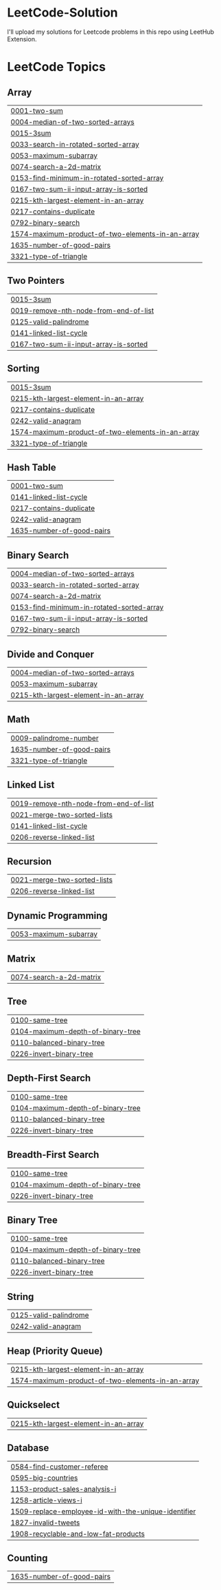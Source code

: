 # LeetCode-Solution
I'll upload my solutions for Leetcode problems in this repo using LeetHub Extension.

<!---LeetCode Topics Start-->
# LeetCode Topics
## Array
|  |
| ------- |
| [0001-two-sum](https://github.com/khizar457/LeetCode-Solution/tree/master/0001-two-sum) |
| [0004-median-of-two-sorted-arrays](https://github.com/khizar457/LeetCode-Solution/tree/master/0004-median-of-two-sorted-arrays) |
| [0015-3sum](https://github.com/khizar457/LeetCode-Solution/tree/master/0015-3sum) |
| [0033-search-in-rotated-sorted-array](https://github.com/khizar457/LeetCode-Solution/tree/master/0033-search-in-rotated-sorted-array) |
| [0053-maximum-subarray](https://github.com/khizar457/LeetCode-Solution/tree/master/0053-maximum-subarray) |
| [0074-search-a-2d-matrix](https://github.com/khizar925/LeetCode-Solution/tree/master/0074-search-a-2d-matrix) |
| [0153-find-minimum-in-rotated-sorted-array](https://github.com/khizar925/LeetCode-Solution/tree/master/0153-find-minimum-in-rotated-sorted-array) |
| [0167-two-sum-ii-input-array-is-sorted](https://github.com/khizar925/LeetCode-Solution/tree/master/0167-two-sum-ii-input-array-is-sorted) |
| [0215-kth-largest-element-in-an-array](https://github.com/khizar925/LeetCode-Solution/tree/master/0215-kth-largest-element-in-an-array) |
| [0217-contains-duplicate](https://github.com/khizar925/LeetCode-Solution/tree/master/0217-contains-duplicate) |
| [0792-binary-search](https://github.com/khizar925/LeetCode-Solution/tree/master/0792-binary-search) |
| [1574-maximum-product-of-two-elements-in-an-array](https://github.com/khizar925/LeetCode-Solution/tree/master/1574-maximum-product-of-two-elements-in-an-array) |
| [1635-number-of-good-pairs](https://github.com/khizar925/LeetCode-Solution/tree/master/1635-number-of-good-pairs) |
| [3321-type-of-triangle](https://github.com/khizar925/LeetCode-Solution/tree/master/3321-type-of-triangle) |
## Two Pointers
|  |
| ------- |
| [0015-3sum](https://github.com/khizar457/LeetCode-Solution/tree/master/0015-3sum) |
| [0019-remove-nth-node-from-end-of-list](https://github.com/khizar457/LeetCode-Solution/tree/master/0019-remove-nth-node-from-end-of-list) |
| [0125-valid-palindrome](https://github.com/khizar925/LeetCode-Solution/tree/master/0125-valid-palindrome) |
| [0141-linked-list-cycle](https://github.com/khizar925/LeetCode-Solution/tree/master/0141-linked-list-cycle) |
| [0167-two-sum-ii-input-array-is-sorted](https://github.com/khizar925/LeetCode-Solution/tree/master/0167-two-sum-ii-input-array-is-sorted) |
## Sorting
|  |
| ------- |
| [0015-3sum](https://github.com/khizar457/LeetCode-Solution/tree/master/0015-3sum) |
| [0215-kth-largest-element-in-an-array](https://github.com/khizar925/LeetCode-Solution/tree/master/0215-kth-largest-element-in-an-array) |
| [0217-contains-duplicate](https://github.com/khizar925/LeetCode-Solution/tree/master/0217-contains-duplicate) |
| [0242-valid-anagram](https://github.com/khizar925/LeetCode-Solution/tree/master/0242-valid-anagram) |
| [1574-maximum-product-of-two-elements-in-an-array](https://github.com/khizar925/LeetCode-Solution/tree/master/1574-maximum-product-of-two-elements-in-an-array) |
| [3321-type-of-triangle](https://github.com/khizar925/LeetCode-Solution/tree/master/3321-type-of-triangle) |
## Hash Table
|  |
| ------- |
| [0001-two-sum](https://github.com/khizar457/LeetCode-Solution/tree/master/0001-two-sum) |
| [0141-linked-list-cycle](https://github.com/khizar925/LeetCode-Solution/tree/master/0141-linked-list-cycle) |
| [0217-contains-duplicate](https://github.com/khizar925/LeetCode-Solution/tree/master/0217-contains-duplicate) |
| [0242-valid-anagram](https://github.com/khizar925/LeetCode-Solution/tree/master/0242-valid-anagram) |
| [1635-number-of-good-pairs](https://github.com/khizar925/LeetCode-Solution/tree/master/1635-number-of-good-pairs) |
## Binary Search
|  |
| ------- |
| [0004-median-of-two-sorted-arrays](https://github.com/khizar457/LeetCode-Solution/tree/master/0004-median-of-two-sorted-arrays) |
| [0033-search-in-rotated-sorted-array](https://github.com/khizar457/LeetCode-Solution/tree/master/0033-search-in-rotated-sorted-array) |
| [0074-search-a-2d-matrix](https://github.com/khizar925/LeetCode-Solution/tree/master/0074-search-a-2d-matrix) |
| [0153-find-minimum-in-rotated-sorted-array](https://github.com/khizar925/LeetCode-Solution/tree/master/0153-find-minimum-in-rotated-sorted-array) |
| [0167-two-sum-ii-input-array-is-sorted](https://github.com/khizar925/LeetCode-Solution/tree/master/0167-two-sum-ii-input-array-is-sorted) |
| [0792-binary-search](https://github.com/khizar925/LeetCode-Solution/tree/master/0792-binary-search) |
## Divide and Conquer
|  |
| ------- |
| [0004-median-of-two-sorted-arrays](https://github.com/khizar457/LeetCode-Solution/tree/master/0004-median-of-two-sorted-arrays) |
| [0053-maximum-subarray](https://github.com/khizar457/LeetCode-Solution/tree/master/0053-maximum-subarray) |
| [0215-kth-largest-element-in-an-array](https://github.com/khizar925/LeetCode-Solution/tree/master/0215-kth-largest-element-in-an-array) |
## Math
|  |
| ------- |
| [0009-palindrome-number](https://github.com/khizar457/LeetCode-Solution/tree/master/0009-palindrome-number) |
| [1635-number-of-good-pairs](https://github.com/khizar925/LeetCode-Solution/tree/master/1635-number-of-good-pairs) |
| [3321-type-of-triangle](https://github.com/khizar925/LeetCode-Solution/tree/master/3321-type-of-triangle) |
## Linked List
|  |
| ------- |
| [0019-remove-nth-node-from-end-of-list](https://github.com/khizar457/LeetCode-Solution/tree/master/0019-remove-nth-node-from-end-of-list) |
| [0021-merge-two-sorted-lists](https://github.com/khizar457/LeetCode-Solution/tree/master/0021-merge-two-sorted-lists) |
| [0141-linked-list-cycle](https://github.com/khizar925/LeetCode-Solution/tree/master/0141-linked-list-cycle) |
| [0206-reverse-linked-list](https://github.com/khizar925/LeetCode-Solution/tree/master/0206-reverse-linked-list) |
## Recursion
|  |
| ------- |
| [0021-merge-two-sorted-lists](https://github.com/khizar457/LeetCode-Solution/tree/master/0021-merge-two-sorted-lists) |
| [0206-reverse-linked-list](https://github.com/khizar925/LeetCode-Solution/tree/master/0206-reverse-linked-list) |
## Dynamic Programming
|  |
| ------- |
| [0053-maximum-subarray](https://github.com/khizar457/LeetCode-Solution/tree/master/0053-maximum-subarray) |
## Matrix
|  |
| ------- |
| [0074-search-a-2d-matrix](https://github.com/khizar925/LeetCode-Solution/tree/master/0074-search-a-2d-matrix) |
## Tree
|  |
| ------- |
| [0100-same-tree](https://github.com/khizar925/LeetCode-Solution/tree/master/0100-same-tree) |
| [0104-maximum-depth-of-binary-tree](https://github.com/khizar925/LeetCode-Solution/tree/master/0104-maximum-depth-of-binary-tree) |
| [0110-balanced-binary-tree](https://github.com/khizar925/LeetCode-Solution/tree/master/0110-balanced-binary-tree) |
| [0226-invert-binary-tree](https://github.com/khizar925/LeetCode-Solution/tree/master/0226-invert-binary-tree) |
## Depth-First Search
|  |
| ------- |
| [0100-same-tree](https://github.com/khizar925/LeetCode-Solution/tree/master/0100-same-tree) |
| [0104-maximum-depth-of-binary-tree](https://github.com/khizar925/LeetCode-Solution/tree/master/0104-maximum-depth-of-binary-tree) |
| [0110-balanced-binary-tree](https://github.com/khizar925/LeetCode-Solution/tree/master/0110-balanced-binary-tree) |
| [0226-invert-binary-tree](https://github.com/khizar925/LeetCode-Solution/tree/master/0226-invert-binary-tree) |
## Breadth-First Search
|  |
| ------- |
| [0100-same-tree](https://github.com/khizar925/LeetCode-Solution/tree/master/0100-same-tree) |
| [0104-maximum-depth-of-binary-tree](https://github.com/khizar925/LeetCode-Solution/tree/master/0104-maximum-depth-of-binary-tree) |
| [0226-invert-binary-tree](https://github.com/khizar925/LeetCode-Solution/tree/master/0226-invert-binary-tree) |
## Binary Tree
|  |
| ------- |
| [0100-same-tree](https://github.com/khizar925/LeetCode-Solution/tree/master/0100-same-tree) |
| [0104-maximum-depth-of-binary-tree](https://github.com/khizar925/LeetCode-Solution/tree/master/0104-maximum-depth-of-binary-tree) |
| [0110-balanced-binary-tree](https://github.com/khizar925/LeetCode-Solution/tree/master/0110-balanced-binary-tree) |
| [0226-invert-binary-tree](https://github.com/khizar925/LeetCode-Solution/tree/master/0226-invert-binary-tree) |
## String
|  |
| ------- |
| [0125-valid-palindrome](https://github.com/khizar925/LeetCode-Solution/tree/master/0125-valid-palindrome) |
| [0242-valid-anagram](https://github.com/khizar925/LeetCode-Solution/tree/master/0242-valid-anagram) |
## Heap (Priority Queue)
|  |
| ------- |
| [0215-kth-largest-element-in-an-array](https://github.com/khizar925/LeetCode-Solution/tree/master/0215-kth-largest-element-in-an-array) |
| [1574-maximum-product-of-two-elements-in-an-array](https://github.com/khizar925/LeetCode-Solution/tree/master/1574-maximum-product-of-two-elements-in-an-array) |
## Quickselect
|  |
| ------- |
| [0215-kth-largest-element-in-an-array](https://github.com/khizar925/LeetCode-Solution/tree/master/0215-kth-largest-element-in-an-array) |
## Database
|  |
| ------- |
| [0584-find-customer-referee](https://github.com/khizar925/LeetCode-Solution/tree/master/0584-find-customer-referee) |
| [0595-big-countries](https://github.com/khizar925/LeetCode-Solution/tree/master/0595-big-countries) |
| [1153-product-sales-analysis-i](https://github.com/khizar925/LeetCode-Solution/tree/master/1153-product-sales-analysis-i) |
| [1258-article-views-i](https://github.com/khizar925/LeetCode-Solution/tree/master/1258-article-views-i) |
| [1509-replace-employee-id-with-the-unique-identifier](https://github.com/khizar925/LeetCode-Solution/tree/master/1509-replace-employee-id-with-the-unique-identifier) |
| [1827-invalid-tweets](https://github.com/khizar925/LeetCode-Solution/tree/master/1827-invalid-tweets) |
| [1908-recyclable-and-low-fat-products](https://github.com/khizar925/LeetCode-Solution/tree/master/1908-recyclable-and-low-fat-products) |
## Counting
|  |
| ------- |
| [1635-number-of-good-pairs](https://github.com/khizar925/LeetCode-Solution/tree/master/1635-number-of-good-pairs) |
<!---LeetCode Topics End-->